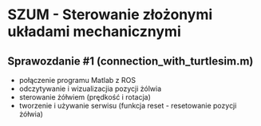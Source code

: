 # SZUM - Sterowanie złożonymi układami mechanicznymi

## Sprawozdanie #1 (connection_with_turtlesim.m)
- połączenie programu Matlab z ROS
- odczytywanie i wizualizacjia pozycji żólwia
- sterowanie żółwiem (prędkość i rotacja)
- tworzenie i używanie serwisu (funkcja reset - resetowanie pozycji żółwia)
